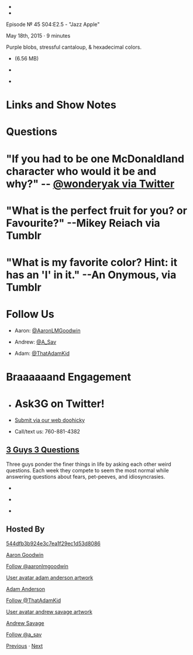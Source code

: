 -

-

Episode № 45 S04:E2.5 - "Jazz Apple"

May 18th, 2015 · 9 minutes

Purple blobs, stressful cantaloup, & hexadecimal colors.

- [](http://podcasts-1.feedpress.co/13789/11890.mp3)(6.56 MB)

- [](http://twitter.com/intent/tweet?text=3%20Guys%203%20Questions%20%E2%84%96%2045%20on%20@goodstuff_fm%20-%20http://goodstuff.fm/3g3q/45)

- [](http://www.facebook.com/sharer/sharer.php?u=http://goodstuff.fm/3g3q/45)

# Links and Show Notes

# Questions

# "If you had to be one McDonaldland character who would it be and why?" -- [@wonderyak via Twitter](http://twitter.com/wonderyak/status/586226023278096385)

# "What is the perfect fruit for you? or Favourite?" --Mikey Reiach via Tumblr

# "What is my favorite color? Hint: it has an 'I' in it." --An Onymous, via Tumblr

# Follow Us

- Aaron: [@AaronLMGoodwin](http://twitter.com/aaronlmgoodwin)

- Andrew: [@A_Sav](http://twitter.com/a_sav)

- Adam: [@ThatAdamKid](http://twitter.com/thatadamkid)

# Braaaaaand Engagement

- # Ask3G on Twitter!

- [Submit via our web doohicky](http://3g3q.co/ask)

- Call/text us: 760-881-4382

## [3 Guys 3 Questions](/3g3q)

Three guys ponder the finer things in life by asking each other weird questions. Each week they compete to seem the most normal while answering questions about fears, pet-peeves, and idiosyncrasies.

- [](https://itunes.apple.com/us/podcast/3-guys-3-questions/id914129482)

- [](http://feed.3g3q.co/)

- [](mailto:3guys3questions@gmail.com?cc=sponsorship%40goodstuff.fm&subject=%5BGoodStuff%20FM%5D%20Sponsorship%20Inquiry%20for%203%20Guys%203%20Questions)

## Hosted By

[544dfb3b924e3c7ea1f29ec1d53d8086](/people/aaron-goodwin)[](http://gravatar.com/avatar/544dfb3b924e3c7ea1f29ec1d53d8086.png?s=300&r=pg)

[Aaron Goodwin](/people/aaron-goodwin)

[Follow @aaronlmgoodwin](https://twitter.com/aaronlmgoodwin)

[User avatar adam anderson artwork](/people/adam-anderson)[](https://goodstuffs3.s3.amazonaws.com/uploads/user/avatar/89/user_avatar_adam-anderson_artwork.png)

[Adam Anderson](/people/adam-anderson)

[Follow @ThatAdamKid](https://twitter.com/ThatAdamKid)

[User avatar andrew savage artwork](/people/andrew-savage)[](https://goodstuffs3.s3.amazonaws.com/uploads/user/avatar/95/user_avatar_andrew-savage_artwork.png)

[Andrew Savage](/people/andrew-savage)

[Follow @a_sav](https://twitter.com/a_sav)

[Previous](/3g3q/44) · [Next](/3g3q/46)
